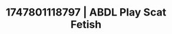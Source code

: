 ---
categories:
- Erotic adventure
- NSFW AI art
- Raw connection
- Breath play
- Erotic escapism
image: /assets/images/1747801118797.jpg
layout: post
seo:
  description: Featured content with premium Scat Fetish, ABDL Play. HD images available.
  keywords: Scat Fetish, ABDL Play
  og_image: /assets/images/1747801118797.jpg
  schema_type: VisualArtwork
tags:
- ABDL Play
- Scat Fetish
- '#1747801118797'
title: 1747801118797 | ABDL Play Scat Fetish
---